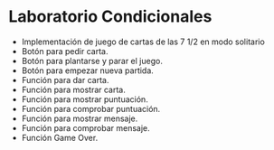 # Laboratorio Condicionales

- Implementación de juego de cartas de las 7 1/2 en modo solitario 
- Botón para pedir carta.
- Botón para plantarse y parar el juego.
- Botón para empezar nueva partida.
- Función para dar carta.
- Función para mostrar carta.
- Función para mostrar puntuación.
- Función para comprobar puntuación.
- Función para mostrar mensaje.
- Función para comprobar mensaje.
- Función Game Over.